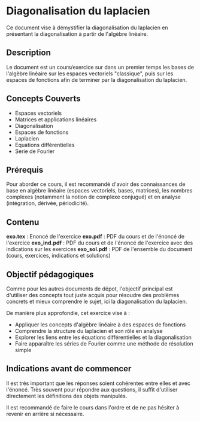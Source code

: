 # Diagonalisation du laplacien

Ce document vise à démystifier la diagonalisation du laplacien en présentant la diagonalisation à partir de l'algèbre linéaire.

## Description

Le document est un cours/exercice sur dans un premier temps les bases de l'algèbre linéaire sur les espaces vectoriels "classique", puis sur les espaces de fonctions afin de terminer par la diagonalisation du laplacien.

## Concepts Couverts

- Espaces vectoriels
- Matrices et applications linéaires
- Diagonalisation
- Espaces de fonctions
- Laplacien
- Equations différentielles
- Serie de Fourier

## Prérequis

Pour aborder ce cours, il est recommandé d'avoir des connaissances de base en algèbre linéaire (espaces vectoriels, bases, matrices), les nombres complexes (notamment la notion de complexe conjugué) et en analyse (intégration, dérivée, périodicité).

## Contenu

**exo.tex** : Enoncé de l'exercice
**exo.pdf** : PDF du cours et de l'énoncé de l'exercice
**exo_ind.pdf** : PDF du cours et de l'énoncé de l'exercice avec des indications sur les exercices
**exo_sol.pdf** : PDF de l'ensemble du document (cours, exercices, indications et solutions)

## Objectif pédagogiques

Comme pour les autres documents de dépot, l'objectif principal est d'utiliser des concepts tout juste acquis pour résoudre des problèmes concrets et mieux comprendre le sujet, ici la diagonalisation du laplacien.

De manière plus approfondie, cet exercice vise à :

- Appliquer les concepts d'algèbre linéaire à des espaces de fonctions
- Comprendre la structure du laplacien et son rôle en analyse
- Explorer les liens entre les équations différentielles et la diagonalisation
- Faire apparaître les séries de Fourier comme une méthode de résolution simple

## Indications avant de commencer

Il est très important que les réponses soient cohérentes entre elles et avec l'énoncé. 
Très souvent pour répondre aux questions, il suffit d'utiliser directement les définitions des objets manipulés.

Il est recommandé de faire le cours dans l'ordre et de ne pas hésiter à revenir en arrière si nécessaire.